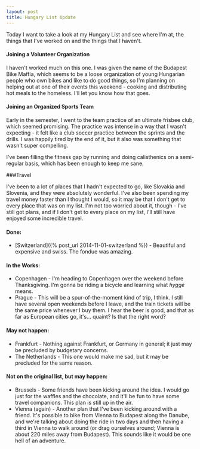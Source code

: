 ```yaml
---
layout: post
title: Hungary List Update
---
```


Today I want to take a look at my Hungary List and see where I'm at, the things that I've worked on and the things that I haven't.

#### Joining a Volunteer Organization
I haven't worked much on this one. I was given the name of the Budapest Bike Maffia, which seems to be a loose organization of young Hungarian people who own bikes and like to do good things, so I'm planning on helping out at one of their events this weekend - cooking and distributing hot meals to the homeless. I'll let you know how that goes.

#### Joining an Organized Sports Team
Early in the semester, I went to the team practice of an ultimate frisbee club, which seemed promising. The practice was intense in a way that I wasn't expecting - it felt like a club soccer practice between the sprints and the drills. I was happily tired by the end of it, but it also was something that wasn't super compelling.

I've been filling the fitness gap by running and doing calisthenics on a semi-regular basis, which has been enough to keep me sane.

###Travel

I've been to a lot of places that I hadn't expected to go, like Slovakia and Slovenia, and they were absolutely wonderful. I've also been spending my travel money faster than I thought I would, so it may be that I don't get to every place that was on my list. I'm not too worried about it, though - I've still got plans, and if I don't get to every place on my list, I'll still have enjoyed some incredible travel.

#### Done:
* [Switzerland]({% post_url 2014-11-01-switzerland %}) - Beautiful and expensive and swiss. The fondue was amazing.

#### In the Works:
* Copenhagen - I'm heading to Copenhagen over the weekend before Thanksgiving. I'm gonna be riding a bicycle and learning what *hygge* means.
* Prague - This will be a spur-of-the-moment kind of trip, I think. I still have several open weekends before I leave, and the train tickets will be the same price whenever I buy them. I hear the beer is good, and that as far as European cities go, it's... quaint? Is that the right word?

#### May not happen:
* Frankfurt - Nothing against Frankfurt, or Germany in general; it just may be precluded by budgetary concerns.
* The Netherlands - This one would make me sad, but it may be precluded for the same reason.

#### Not on the original list, but may happen:
* Brussels - Some friends have been kicking around the idea. I would go just for the waffles and the chocolate, and it'll be fun to have some travel companions. This plan is still up in the air.
* Vienna (again) - Another plan that I've been kicking around with a friend. It's possible to bike from Vienna to Budapest along the Danube, and we're talking about doing the ride in two days and then having a third in Vienna to walk around (or drag ourselves around; Vienna is about 220 miles away from Budapest). This sounds like it would be one hell of an adventure.